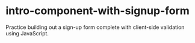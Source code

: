 # intro-component-with-signup-form
Practice building out a sign-up form complete with client-side validation using JavaScript.
